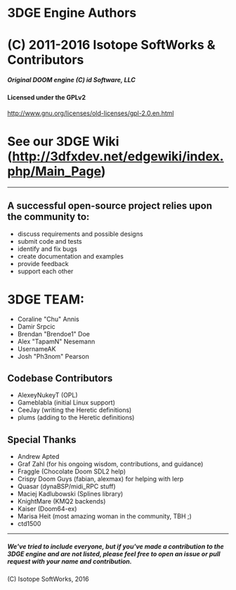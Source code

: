 # 3DGE Engine Authors
# (C) 2011-2016 Isotope SoftWorks & Contributors
##### Original DOOM engine (C) id Software, LLC
#### Licensed under the GPLv2
http://www.gnu.org/licenses/old-licenses/gpl-2.0.en.html
# See our 3DGE Wiki (http://3dfxdev.net/edgewiki/index.php/Main_Page)
---
## A successful open-source project relies upon the community to:
* discuss requirements and possible designs
* submit code and tests
* identify and fix bugs
* create documentation and examples
* provide feedback
* support each other

# 3DGE TEAM:
* Coraline "Chu" Annis
* Damir Srpcic
* Brendan "Brendoe1" Doe
* Alex "TapamN" Nesemann
* UsernameAK
* Josh "Ph3nom" Pearson

## Codebase Contributors
* AlexeyNukeyT (OPL)
* Gameblabla (initial Linux support)
* CeeJay (writing the Heretic definitions)
* plums  (adding to the Heretic definitions)

## Special Thanks
* Andrew Apted
* Graf Zahl (for his ongoing wisdom, contributions, and guidance)
* Fraggle (Chocolate Doom SDL2 help)
* Crispy Doom Guys (fabian, alexmax) for helping with lerp
* Quasar (dynaBSP/midi_RPC stuff)
* Maciej Kadlubowski (Splines library)
* KnightMare (KMQ2 backends)
* Kaiser (Doom64-ex)
* Marisa Heit (most amazing woman in the community, TBH ;)
* ctd1500
 ---
##### We've tried to include everyone, but if you've made a contribution to the 3DGE engine and are not listed, please feel free to open an issue or pull request with your name and contribution.

(C) Isotope SoftWorks, 2016


